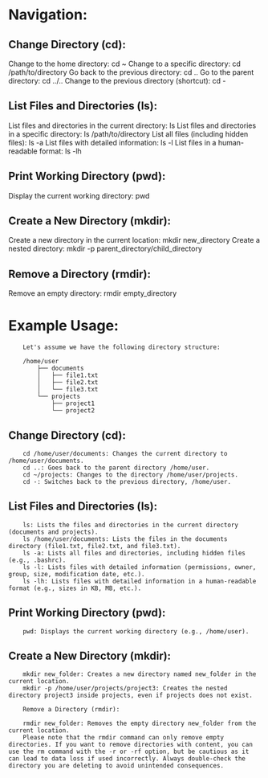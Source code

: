 # Navigation:
		
## Change Directory (cd):

Change to the home directory: cd ~
Change to a specific directory: cd /path/to/directory
Go back to the previous directory: cd ..
Go to the parent directory: cd ../..
Change to the previous directory (shortcut): cd -


## List Files and Directories (ls):

List files and directories in the current directory: ls
List files and directories in a specific directory: ls /path/to/directory
List all files (including hidden files): ls -a
List files with detailed information: ls -l
List files in a human-readable format: ls -lh


## Print Working Directory (pwd):

Display the current working directory: pwd


## Create a New Directory (mkdir):

Create a new directory in the current location: mkdir new_directory
Create a nested directory: mkdir -p parent_directory/child_directory


## Remove a Directory (rmdir):

Remove an empty directory: rmdir empty_directory


# 		Example Usage:
		
		Let's assume we have the following directory structure:
		
		/home/user
			├── documents
			│   ├── file1.txt
			│   ├── file2.txt
			│   └── file3.txt
			└── projects
				├── project1
				└── project2
		
## 		Change Directory (cd):
		
		cd /home/user/documents: Changes the current directory to /home/user/documents.
		cd ..: Goes back to the parent directory /home/user.
		cd ~/projects: Changes to the directory /home/user/projects.
		cd -: Switches back to the previous directory, /home/user.
		
## 		List Files and Directories (ls):
		
		ls: Lists the files and directories in the current directory (documents and projects).
		ls /home/user/documents: Lists the files in the documents directory (file1.txt, file2.txt, and file3.txt).
		ls -a: Lists all files and directories, including hidden files (e.g., .bashrc).
		ls -l: Lists files with detailed information (permissions, owner, group, size, modification date, etc.).
		ls -lh: Lists files with detailed information in a human-readable format (e.g., sizes in KB, MB, etc.).
		
## 		Print Working Directory (pwd):
		
		pwd: Displays the current working directory (e.g., /home/user).
		
## 		Create a New Directory (mkdir):
		
		mkdir new_folder: Creates a new directory named new_folder in the current location.
		mkdir -p /home/user/projects/project3: Creates the nested directory project3 inside projects, even if projects does not exist.
		
		Remove a Directory (rmdir):

		rmdir new_folder: Removes the empty directory new_folder from the current location.
		Please note that the rmdir command can only remove empty directories. If you want to remove directories with content, you can use the rm command with the -r or -rf option, but be cautious as it can lead to data loss if used incorrectly. Always double-check the directory you are deleting to avoid unintended consequences.
